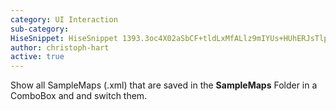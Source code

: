 ```yaml
---
category: UI Interaction
sub-category: 
HiseSnippet: HiseSnippet 1393.3oc4X02aSbCF+tldLxMfALlz9mIYUs+HUhERJsTlpPDR5KqZDZTRgMMMIv8NmDSuy9jsuRKSSZej1Gg8QhuAaO12c4bRCckpACscR4Tdd0+7iedwI8D7.hTxENtU2+jDhi6U7FbBSMtyXLk4r6lNtWyqKVpHBTFq1mjfkRRniqakczLbqtni44MOrMNByBHkrbbdFmFPdLMlpJ41q02Sih1FGR1mFao8ps1Mfy5vi3o.dp30vIAGbHdD4IXsZK343dosBoJtXfBqHRG2EayCOYvX9qXY5+LpjdPDQSzzY.3nL1ayiB0HVy0oyXZTXuh8szww0qWYTnRVT3VdcogzI7KiFW2H.UZgc7vcgyBdMsgWiyO7bsf2hYv6FdCBDzDUoDM19TucYvA0PLbDXCqLccV3Kp30gCZvT0iwGR1V.DSrn1JMZbaz8ar7FW0+p924NnNBBrKPXTl4n9jgDAANdQC4BjZLAM.GmDAIFc4goQDe3rSpPGgEHI5AHSVT8QDUtV0VJ+KKsru18fDiShnfQ7gCQ3nnbO1EmHAYXEBKHHI9HRHhxrVRiBIB9KIAJ.MPzSXs5FO9fBzUBAvpGChps7FF.rSN.5viOfe.+XzOPC0fByBQ3vvYvS8iii.PwMl7BphDKeQ1J4WDSAiAekvY.QwtELc.IBfIG120kDPfw1ktsw35ujSY0V5mYKsrFUTVDkAw2TVfhxYHN6TdQuXBdTsfhU51vdNJkrr+u3ifG5PTsbFn7GY8HNNbhmJMUi3cAzrO4XHp..3W8e21L4foCDpN.pTq81w6xaXsodBWQ1iUSC4pvZhlUzvgyUVtqz4RySrtWh3rLrFKM9.hvJfYTDJpltp06sW0Z2TIHKRYoHmsKip1Kgvda0xN4gWcUcNp.UUlZ5qmWSaxGayO1gBEuet2ohnNF3a0iskyS2cSrBW3Tv+vZlPDJpd63tI4HnGbViipdaRjGp3IFcyOeg1puiP33IK+u0t0IkX4aaEiAYdteFPXRzcb+IulMOb7qgPqxemHdvgDlLgRh7+NrHwuKVPiO.6umXDl4Gh8IuB6azUk8YE8q6pesp90Z5WqqeIWGljbpNiP+Yc2HrZ5l15IU4Bfbho5Np6.xjT0I1SxduzI+7B2a30ipBFOe7tvbvKbx+9Fu4yEup2VCGB4.kfcQus+w2+CAsgxWkAka5MPAinhorQ4s5M3opWA0+.2TI4beSkdBhoKK80Vp8GsZmBgKwzb+8Vlk5Qw7T1TqUNv6SRfIuvoukMWtU+96H3oIyZ0adnIWYeAz+EhD1B1iQfvtxdO1Qvkxgv1w3KosndohQ5XUIm9jiHB4z7dRZLbzyXjHciRWWf0SkD8QMMnKVInGaqsYUZrO1bbCWeyP2bF5Ulg9tyPu5LzqMC88lgd8R5IMtxtGqc2mS00+SNec8Am0CCaeKMaSGMYgx3TlK2nLjafk0cUmyM8tzG0WD8CW21JmO392bW4pEXb.Ue5rE6HnDE3nw3Mg4fCwoQpBtMmBkc4LdxXNiFLcAAjfOZDQXi84tgdjRA0ikbtUq9vnSrzph9qa8X3tdXwz04uSwhlm+XwYcd8kdYvEo6wg9uwTxJ+ueJ4YE5tV9LRDr5B0G4myWwyzVGomB+uET6ySUvz0hIbdvXvAvn+.h8vvEzCXynano0.Z.gEZH9S3IWXyhImZgMKD5DT3JXuk+cys5cqPX5QGlK+EAyjirSokvELzPBl18AAkw3.A+4AY+1EMVurgCfRl4OoopWWMMpYwOSwyqQ8FNwvrpmGDnKD9FHBOeaV4BXycu.1r5Evl0t.1buKfMqeAr49moM5qI7nTEONqIIvn2VYIVtaMIwphyeAVcsdQC
author: christoph-hart
active: true
---
```

Show all SampleMaps (.xml) that are saved in the **SampleMaps** Folder in a ComboBox and and switch them.

